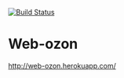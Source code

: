 [![Build Status](https://travis-ci.com/brotik/web-ozon.svg?branch=master)](https://travis-ci.com/brotik/web-ozon)
# Web-ozon

http://web-ozon.herokuapp.com/